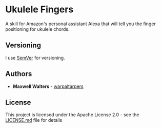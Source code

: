 # Ukulele Fingers

A skill for Amazon's personal assistant Alexa that will tell you the finger positioning for ukulele chords.

## Versioning

I use [SemVer](http://semver.org/) for versioning.

## Authors

* **Maxwell Walters** - [warpaltarpers](https://github.com/warpaltarpers)

## License

This project is licensed under the Apache License 2.0 - see the [LICENSE.md](LICENSE.md) file for details
